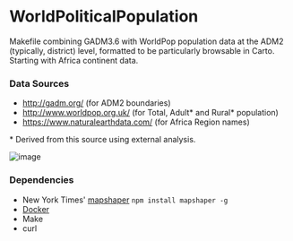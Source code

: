 # WorldPoliticalPopulation

Makefile combining GADM3.6 with WorldPop population data at the ADM2 (typically, district) level, formatted to be particularly browsable in Carto. Starting with Africa continent data.

### Data Sources

* http://gadm.org/ (for ADM2 boundaries)
* http://www.worldpop.org.uk/ (for Total, Adult\* and Rural\* population)
* https://www.naturalearthdata.com/ (for Africa Region names)

\* Derived from this source using external analysis.

![image](https://user-images.githubusercontent.com/283343/41881725-d6d3cfd4-78b2-11e8-9e48-bd51a9f943a4.png)

### Dependencies
* New York Times' [mapshaper](https://github.com/mbloch/mapshaper) `npm install
  mapshaper -g`
* [Docker](https://www.docker.com/community-edition)
* Make
* curl
